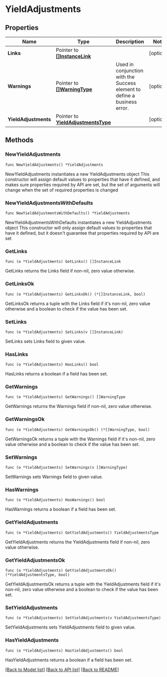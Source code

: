# YieldAdjustments

## Properties

Name | Type | Description | Notes
------------ | ------------- | ------------- | -------------
**Links** | Pointer to [**[]InstanceLink**](InstanceLink.md) |  | [optional] 
**Warnings** | Pointer to [**[]WarningType**](WarningType.md) | Used in conjunction with the Success element to define a business error. | [optional] 
**YieldAdjustments** | Pointer to [**YieldAdjustmentsType**](YieldAdjustmentsType.md) |  | [optional] 

## Methods

### NewYieldAdjustments

`func NewYieldAdjustments() *YieldAdjustments`

NewYieldAdjustments instantiates a new YieldAdjustments object
This constructor will assign default values to properties that have it defined,
and makes sure properties required by API are set, but the set of arguments
will change when the set of required properties is changed

### NewYieldAdjustmentsWithDefaults

`func NewYieldAdjustmentsWithDefaults() *YieldAdjustments`

NewYieldAdjustmentsWithDefaults instantiates a new YieldAdjustments object
This constructor will only assign default values to properties that have it defined,
but it doesn't guarantee that properties required by API are set

### GetLinks

`func (o *YieldAdjustments) GetLinks() []InstanceLink`

GetLinks returns the Links field if non-nil, zero value otherwise.

### GetLinksOk

`func (o *YieldAdjustments) GetLinksOk() (*[]InstanceLink, bool)`

GetLinksOk returns a tuple with the Links field if it's non-nil, zero value otherwise
and a boolean to check if the value has been set.

### SetLinks

`func (o *YieldAdjustments) SetLinks(v []InstanceLink)`

SetLinks sets Links field to given value.

### HasLinks

`func (o *YieldAdjustments) HasLinks() bool`

HasLinks returns a boolean if a field has been set.

### GetWarnings

`func (o *YieldAdjustments) GetWarnings() []WarningType`

GetWarnings returns the Warnings field if non-nil, zero value otherwise.

### GetWarningsOk

`func (o *YieldAdjustments) GetWarningsOk() (*[]WarningType, bool)`

GetWarningsOk returns a tuple with the Warnings field if it's non-nil, zero value otherwise
and a boolean to check if the value has been set.

### SetWarnings

`func (o *YieldAdjustments) SetWarnings(v []WarningType)`

SetWarnings sets Warnings field to given value.

### HasWarnings

`func (o *YieldAdjustments) HasWarnings() bool`

HasWarnings returns a boolean if a field has been set.

### GetYieldAdjustments

`func (o *YieldAdjustments) GetYieldAdjustments() YieldAdjustmentsType`

GetYieldAdjustments returns the YieldAdjustments field if non-nil, zero value otherwise.

### GetYieldAdjustmentsOk

`func (o *YieldAdjustments) GetYieldAdjustmentsOk() (*YieldAdjustmentsType, bool)`

GetYieldAdjustmentsOk returns a tuple with the YieldAdjustments field if it's non-nil, zero value otherwise
and a boolean to check if the value has been set.

### SetYieldAdjustments

`func (o *YieldAdjustments) SetYieldAdjustments(v YieldAdjustmentsType)`

SetYieldAdjustments sets YieldAdjustments field to given value.

### HasYieldAdjustments

`func (o *YieldAdjustments) HasYieldAdjustments() bool`

HasYieldAdjustments returns a boolean if a field has been set.


[[Back to Model list]](../README.md#documentation-for-models) [[Back to API list]](../README.md#documentation-for-api-endpoints) [[Back to README]](../README.md)


